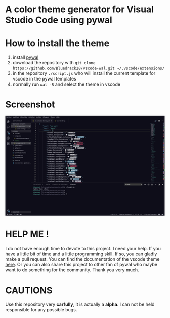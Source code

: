 # A color theme generator for Visual Studio Code using pywal


# How to install the theme

1. install [pywal](https://github.com/dylanaraps/pywal)
2. download the repository with `git clone https://github.com/Bluedrack28/vscode-wal.git ~/.vscode/extensions/`
3. in the repository `./script.js` who will install the current template for vscode in the pywal templates
4. normally run `wal -R` and select the theme in vscode

# Screenshot

![screenshot](screenshot.png)

# **HELP ME !**

I do not have enough time to devote to this project. I need your help. If you have a little bit of time and a little programming skill. If so, you can gladly make a pull request.
You can find the documentation of the vscode theme [here](https://code.visualstudio.com/docs/getstarted/theme-color-reference).
Or you can also share this project to other fan of pywal who maybe want to do something for the community. 
Thank you very much.

# CAUTIONS

Use this repository very **carfully**, it is actually a **alpha**. I can not be held responsible for any possible bugs. 
